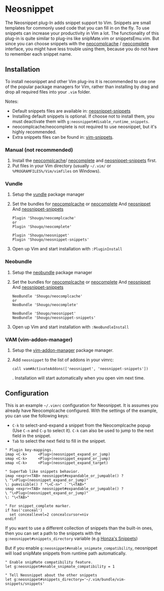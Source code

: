 Neosnippet
==========

The Neosnippet plug-In adds snippet support to Vim. Snippets are
small templates for commonly used code that you can fill in on the
fly. To use snippets can increase your productivity in Vim a lot.
The functionality of this plug-in is quite similar to plug-ins like
snipMate.vim or snippetsEmu.vim. But since you can choose snippets with the
[neocomplcache](https://github.com/Shougo/neocomplcache.vim) /
[neocomplete](https://github.com/Shougo/neocomplete.vim) interface, you might
have less trouble using them, because you do not have to remember each snippet
name.

Installation
------------

To install neosnippet and other Vim plug-ins it is recommended to use one of the
popular package managers for Vim, rather than installing by drag and drop all
required files into your `.vim` folder.

Notes:

* Default snippets files are available in:
  [neosnippet-snippets](https://github.com/Shougo/neosnippet-snippets)
* Installing default snippets is optional. If choose not to install them,
  you must deactivate them with `g:neosnippet#disable_runtime_snippets`.
* neocomplcache/neocomplete is not required to use neosnippet, but it's highly recommended.
* Extra snippets files can be found in:
  [vim-snippets](https://github.com/honza/vim-snippets).

### Manual (not recommended)

1. Install the
   [neocomplcache](https://github.com/Shougo/neocomplcache.vim)/
   [neocomplete](https://github.com/Shougo/neocomplete.vim) and
   [neosnippet-snippets](https://github.com/Shougo/neosnippet-snippets)
   first.
2. Put files in your Vim directory (usually `~/.vim/` or
   `%PROGRAMFILES%/Vim/vimfiles` on Windows).

### Vundle

1. Setup the [vundle](https://github.com/gmarik/vundle) package manager
2. Set the bundles for [neocomplcache](https://github.com/Shougo/neocomplcache)
   or [neocomplete](https://github.com/Shougo/neocomplete.vim)
   And [neosnippet](https://github.com/Shougo/neosnippet)
   And [neosnippet-snippets](https://github.com/Shougo/neosnippet-snippets)

    ```vim
    Plugin 'Shougo/neocomplcache'
    or
    Plugin 'Shougo/neocomplete'

    Plugin 'Shougo/neosnippet'
    Plugin 'Shougo/neosnippet-snippets'
    ```

3. Open up Vim and start installation with `:PluginInstall`

### Neobundle

1. Setup the [neobundle](https://github.com/Shougo/neobundle.vim) package manager
2. Set the bundles for [neocomplcache](https://github.com/Shougo/neocomplcache)
   or [neocomplete](https://github.com/Shougo/neocomplete.vim)
   And [neosnippet](https://github.com/Shougo/neosnippet)
   And [neosnippet-snippets](https://github.com/Shougo/neosnippet-snippets)

    ```vim
    NeoBundle 'Shougo/neocomplcache'
    or
    NeoBundle 'Shougo/neocomplete'

    NeoBundle 'Shougo/neosnippet'
    NeoBundle 'Shougo/neosnippet-snippets'
    ```

3. Open up Vim and start installation with `:NeoBundleInstall`

### VAM (vim-addon-manager)

1. Setup the [vim-addon-manager](https://github.com/MarcWeber/vim-addon-manager)
   package manager.
2. Add `neosnippet` to the list of addons in your vimrc:

    ```vim
    call vam#ActivateAddons(['neosnippet', 'neosnippet-snippets'])
    ```

    . Installation will start automatically when you open vim next time.

Configuration
-------------

This is an example `~/.vimrc` configuration for Neosnippet. It is assumes you
already have Neocomplcache configured. With the settings of the example, you
can use the following keys:

* `C-k` to select-and-expand a snippet from the Neocomplcache popup (Use `C-n`
  and `C-p` to select it). `C-k` can also be used to jump to the next field in
  the snippet.
* `Tab` to select the next field to fill in the snippet.

```vim
" Plugin key-mappings.
imap <C-k>     <Plug>(neosnippet_expand_or_jump)
smap <C-k>     <Plug>(neosnippet_expand_or_jump)
xmap <C-k>     <Plug>(neosnippet_expand_target)

" SuperTab like snippets behavior.
imap <expr><TAB> neosnippet#expandable_or_jumpable() ?
\ "\<Plug>(neosnippet_expand_or_jump)"
\: pumvisible() ? "\<C-n>" : "\<TAB>"
smap <expr><TAB> neosnippet#expandable_or_jumpable() ?
\ "\<Plug>(neosnippet_expand_or_jump)"
\: "\<TAB>"

" For snippet_complete marker.
if has('conceal')
  set conceallevel=2 concealcursor=niv
endif
```

If you want to use a different collection of snippets than the
built-in ones, then you can set a path to the snippets with
the `g:neosnippet#snippets_directory` variable (e.g [Honza's
Snippets](https://github.com/honza/vim-snippets))

But if you enable `g:neosnippet#enable_snipmate_compatibility`, neosnippet will
load snipMate snippets from runtime path automatically.

```vim
" Enable snipMate compatibility feature.
let g:neosnippet#enable_snipmate_compatibility = 1

" Tell Neosnippet about the other snippets
let g:neosnippet#snippets_directory='~/.vim/bundle/vim-snippets/snippets'
```

